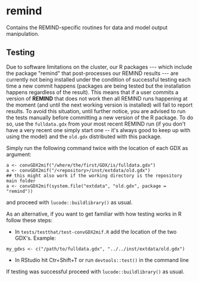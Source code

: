 # remind
Contains the REMIND-specific routines for data and model output manipulation.

## Testing

Due to software limitations on the cluster, our R packages --- which
include the package "remind" that post-processes our REMIND results
--- are currently not being installed under the condition of
successful testing each time a new commit happens (packages are being
tested but the installation happens regardless of the result).  This
means that if a user commits a version of **REMIND** that does not
work then all REMIND runs happening at the moment (and until the next
working version is installed) will fail to report results.  To avoid
this situation, until further notice, you are advised to run the tests
manually before committing a new version of the R package.  To do so,
use the `fulldata.gdx` from your most recent REMIND run (if you don't
have a very recent one simply start one -- it's always good to keep up
with using the model) and the `old.gdx` distributed with this package.

Simply run the following command twice with the location of each GDX as argument:

```{r}
a <- convGDX2mif("/where/the/first/GDX/is/fulldata.gdx")
a <- convGDX2mif("/<repository>/inst/extdata/old.gdx")
## this might also work if the working directory is the repository main folder
a <- convGDX2mif(system.file("extdata", "old.gdx", package = "remind"))
```

and proceed with `lucode::buildlibrary()` as usual.


As an alternative, if you want to get familiar with how testing works
in R follow these steps:

- In `tests/testthat/test-convGDX2mif.R` add the location of the two GDX's. Example:
```{r}
my_gdxs <- c("/path/to/fulldata.gdx", "../../inst/extdata/old.gdx")

```
- In RStudio hit Ctr+Shift+T or run `devtools::test()` in the command
  line

If testing was successful proceed with `lucode::buildlibrary()` as
usual.
